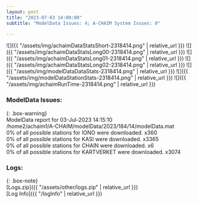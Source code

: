 ```yaml
---
layout: post
title: "2023-07-03 14:00:00"
subtitle: "ModelData Issues: 4; A-CHAIM System Issues: 0"

---
```


![]({{ "/assets/img/achaimDataStatsShort-2318414.png" | relative_url }})
![]({{ "/assets/img/achaimDataStatsLong00-2318414.png" | relative_url }})
![]({{ "/assets/img/achaimDataStatsLong01-2318414.png" | relative_url }})
![]({{ "/assets/img/achaimDataStatsLong02-2318414.png" | relative_url }})
![]({{ "/assets/img/modelDataDataStats-2318414.png" | relative_url }})
![]({{ "/assets/img/modelDataStationStats-2318414.png" | relative_url }})
![]({{ "/assets/img/achaimRunTime-2318414.png" | relative_url }})


### ModelData Issues:  
  
{: .box-warning}  
 ModelData report for 03-Jul-2023 14:15:10   
 /home2/achaim1/A-CHAIM/modelData/2023/184/14/modelData.mat   
 0% of all possible stations for IONO were downloaded. x360   
 0% of all possible stations for KASI were downloaded. x3365   
 0% of all possible stations for CHAIN were downloaded. x6   
 0% of all possible stations for KARTVERKET were downloaded. x3074   
  


### Logs:  
  
{: .box-note}  
[Logs.zip]({{ "/assets/other/logs.zip" | relative_url }})  
[Log Info]({{ "/logInfo" | relative_url }})  
